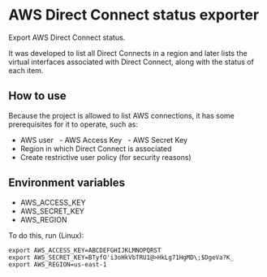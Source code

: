 # AWS Direct Connect status exporter

Export AWS Direct Connect status.

It was developed to list all Direct Connects in a region and later lists the virtual interfaces associated with Direct Connect, along with the status of each item.

## How to use
Because the project is allowed to list AWS connections, it has some prerequisites for it to operate, such as:
- AWS user
  - AWS Access Key
  - AWS Secret Key
- Region in which Direct Connect is associated
- Create restrictive user policy (for security reasons)

## Environment variables
- AWS_ACCESS_KEY
- AWS_SECRET_KEY
- AWS_REGION

To do this, run (Linux):
```
export AWS_ACCESS_KEY=ABCDEFGHIJKLMNOPQRST
export AWS_SECRET_KEY=BTyfO'i3oHkVbTRU1@>HkLg71HgMD\;$DgeVa?K_
export AWS_REGION=us-east-1
```